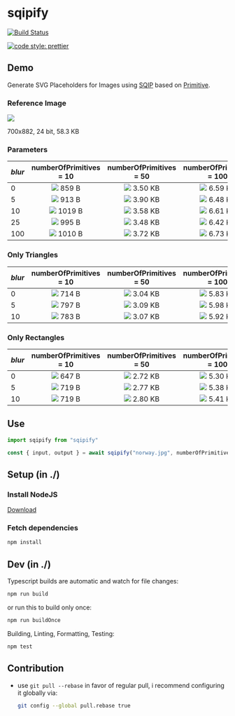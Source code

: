 # sqipify

[![Build Status](https://travis-ci.org/ltetzlaff/sqipify.svg?branch=master)](https://travis-ci.com/ltetzlaff/sqipify)

[![code style: prettier](https://img.shields.io/badge/code_style-prettier-ff69b4.svg?style=flat-square)](https://github.com/prettier/prettier)

## Demo

Generate SVG Placeholders for Images using [SQIP](https://github.com/technopagan/sqip) based on [Primitive](https://github.com/fogleman/primitive).

### Reference Image

<img src="./norway.jpg">

700x882, 24 bit, 58.3 KB

### Parameters

| *blur* | numberOfPrimitives = 10                       | numberOfPrimitives = 50                        | numberOfPrimitives = 100                        | numberOfPrimitives = 500                         |
|--------|:---------------------------------------------:|:----------------------------------------------:|:-----------------------------------------------:|:------------------------------------------------:|
| 0      | <img src="test-results/p10b0m0.svg"> 859 B    | <img src="test-results/p50b0m0.svg"> 3.50 KB   | <img src="test-results/p100b0m0.svg"> 6.59 KB   | <img src="test-results/p500b0m0.svg"> 37.52 KB   |
| 5      | <img src="test-results/p10b5m0.svg"> 913 B    | <img src="test-results/p50b5m0.svg"> 3.90 KB   | <img src="test-results/p100b5m0.svg"> 6.48 KB   | <img src="test-results/p500b5m0.svg"> 37.93 KB   |
| 10     | <img src="test-results/p10b10m0.svg"> 1019 B  | <img src="test-results/p50b10m0.svg"> 3.58 KB  | <img src="test-results/p100b10m0.svg"> 6.61 KB  | <img src="test-results/p500b10m0.svg"> 38.13 KB  |
| 25     | <img src="test-results/p10b25m0.svg"> 995 B   | <img src="test-results/p50b25m0.svg"> 3.48 KB  | <img src="test-results/p100b25m0.svg"> 6.42 KB  | <img src="test-results/p500b25m0.svg"> 37.88 KB  |
| 100    | <img src="test-results/p10b100m0.svg"> 1010 B | <img src="test-results/p50b100m0.svg"> 3.72 KB | <img src="test-results/p100b100m0.svg"> 6.73 KB | <img src="test-results/p500b100m0.svg"> 38.01 KB |

### Only Triangles

| *blur* | numberOfPrimitives = 10                     | numberOfPrimitives = 50                       | numberOfPrimitives = 100                       | numberOfPrimitives = 500                        |
|--------|:-------------------------------------------:|:---------------------------------------------:|:----------------------------------------------:|:-----------------------------------------------:|
| 0      | <img src="test-results/p10b0m1.svg"> 714 B  | <img src="test-results/p50b0m1.svg"> 3.04 KB  | <img src="test-results/p100b0m1.svg"> 5.83 KB  | <img src="test-results/p500b0m1.svg"> 28.32 KB  |
| 5      | <img src="test-results/p10b5m1.svg"> 797 B  | <img src="test-results/p50b5m1.svg"> 3.09 KB  | <img src="test-results/p100b5m1.svg"> 5.98 KB  | <img src="test-results/p500b5m1.svg"> 28.17 KB  |
| 10     | <img src="test-results/p10b10m1.svg"> 783 B | <img src="test-results/p50b10m1.svg"> 3.07 KB | <img src="test-results/p100b10m1.svg"> 5.92 KB | <img src="test-results/p500b10m1.svg"> 28.21 KB |

### Only Rectangles

| *blur* | numberOfPrimitives = 10                     | numberOfPrimitives = 50                       | numberOfPrimitives = 100                       | numberOfPrimitives = 500                        |
|--------|:-------------------------------------------:|:---------------------------------------------:|:----------------------------------------------:|:-----------------------------------------------:|
| 0      | <img src="test-results/p10b0m2.svg"> 647 B  | <img src="test-results/p50b0m2.svg"> 2.72 KB  | <img src="test-results/p100b0m2.svg"> 5.30 KB  | <img src="test-results/p500b0m2.svg"> 25.95 KB  |
| 5      | <img src="test-results/p10b5m2.svg"> 719 B  | <img src="test-results/p50b5m2.svg"> 2.77 KB  | <img src="test-results/p100b5m2.svg"> 5.38 KB  | <img src="test-results/p500b5m2.svg"> 26.06 KB  |
| 10     | <img src="test-results/p10b10m2.svg"> 719 B | <img src="test-results/p50b10m2.svg"> 2.80 KB | <img src="test-results/p100b10m2.svg"> 5.41 KB | <img src="test-results/p500b10m2.svg"> 26.02 KB |

## Use

```ts
import sqipify from "sqipify"

const { input, output } = await sqipify("norway.jpg", numberOfPrimitives, blur, mode)
```

## Setup (in ./)

### Install NodeJS

[Download](https://nodejs.org/en/download/current/)

### Fetch dependencies

```bash
npm install
```

## Dev (in ./)

Typescript builds are automatic and watch for file changes:
```bash
npm run build
```

or run this to build only once:
```bash
npm run buildOnce
```

Building, Linting, Formatting, Testing:
```bash
npm test
```

## Contribution

- use `git pull --rebase` in favor of regular pull, i recommend configuring it globally via:
  ```bash
  git config --global pull.rebase true
  ```
